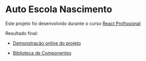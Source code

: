 # Auto Escola Nascimento

Este projeto foi desenvolvido durante o curso [React Profissional](http://nardiniacademy.com)

Resultado final:

- [Demonstração online do projeto](https://autoescolanasc.vercel.app/)

- [Biblioteca de Componentes](https://www.chromatic.com/build?appId=604f6fbed9fb8400217d055a)
